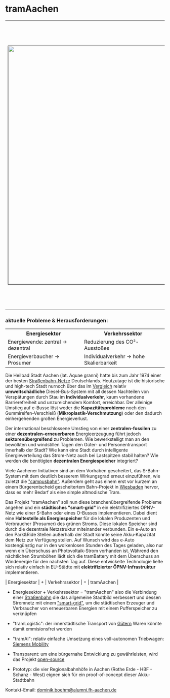 # tramAachen

<table>
	<th><img src="https://upload.wikimedia.org/wikipedia/commons/thumb/4/49/ASEAG_1006.JPG/1200px-ASEAG_1006.JPG" alt="" border=1  width=750></img>
	</th>
	<th><img src="https://upload.wikimedia.org/wikipedia/commons/thumb/9/90/Aachen-Elisenbrunnen-1910.jpg/440px-Aachen-Elisenbrunnen-1910.jpg" alt="" border=1 width=900 		</img>
	</th>
</table>
	
<h3>aktuelle Probleme & Herausforderungen:</h1>
<table>
	<tr>
		<th>Energiesektor</th>
		<th>Verkehrssektor</th>
	</tr>
	<tr>
		<td>Energiewende: zentral -> dezentral</td>
		<td>Reduzierung des CO²-Ausstoßes</td>
	</tr>
	<tr>
		<td>Energieverbaucher -> Prosumer</td>
		<td>Individualverkehr -> hohe Skalierbarkeit</td>
	</tr>
</table>
		

Die Heilbad Stadt Aachen (lat. Aquae granni) hatte bis zum Jahr 1974 einer der besten [Straßenbahn-Netze](https://de.m.wikipedia.org/wiki/Stra%C3%9Fenbahn_Aachen) Deutschlands. Heutzutage ist die historische und high-tech Stadt nurnoch über das im [Vergleich](https://www.vcd.org/themen/klimafreundliche-mobilitaet/verkehrsmittel-im-vergleich/) relativ **umweltschädliche** Diesel-Bus-System mit all dessen Nachteilen von Verspätungen durch Stau im **Individualverkehr**, kaum vorhandene Barrierefreiheit und unzureichendem Komfort, erreichbar. Der alleinige Umstieg auf e-Busse löst weder die **Kapazitätsprobleme** noch den Gummireifen-Verschleiß (**Mikroplastik-Verschmutzung**) oder den dadurch einhergehenden großen Energieverlust.

Der international beschlossene Umstieg von einer **zentralen-fossilen** zu einer **dezentralen-erneuerbaren** Energieerzeugung führt jedoch **sektorenübergreifend** zu Problemen. Wie bewerkstelligt man an den bewölkten und windstillen Tagen den Güter- und Personentransport innerhalb der Stadt? Wie kann eine Stadt durch intelligente Energieverteilung das Strom-Netz auch bei Lastspitzen stabil halten? Wie werden die benötigten **dezentralen Energiespeicher** integriert?

Viele Aachener Initiativen sind an dem Vorhaben gescheitert, das S-Bahn-System mit dem deutlich besserem Wirkungsgrad erneut einzuführen, wie zuletzt die ["campusbahn"](https://de.wikipedia.org/wiki/Campusbahn).
Außerdem geht aus einem erst vor kurzem an einem Bürgerentscheid gescheitertem Bahn-Projekt in [Wiesbaden](https://de.wikipedia.org/wiki/Citybahn_Wiesbaden) hervor, dass es mehr Bedarf als eine simple altmodische Tram.

Das Projekt "tramAachen" soll nun diese branchenübergreifende Probleme angehen und ein **städtisches "smart-grid"** in ein elektrifiziertes ÖPNV-Netz wie einer S-Bahn oder eines O-Busses implementieren. Dabei dient eine **Haltestelle als Energiespeicher** für die lokalen Produzenten und Verbraucher (Prosumer) des grünen Stroms. Diese lokalen Speicher sind durch die dezentrale Netzstruktur miteinander verbunden. Ein e-Auto an den Park&Ride Stellen außerhalb der Stadt könnte seine Akku-Kapazität dem Netz zur Verfügung stellen. Auf Wunsch wird das e-Auto kostengünstig nur in den wolkenlosen Stunden des Tages geladen, also nur wenn ein Überschuss an Photovoltaik-Strom vorhanden ist. Während den nächtlichen Strumböhen lädt sich die tramBattery mit dem Überschuss an Windenergie für den nächsten Tag auf.
Diese entwickelte Technologie ließe sich relativ einfach in EU-Städte mit **elektrifizierter ÖPNV-Infrastruktur** implementieren.

| Energiesektor | + | Verkehrssektor | = | tramAachen |

* Energiesektor + Verkehrssektor = "tramAachen" also die Verbindung einer [Straßenbahn](https://de.m.wikipedia.org/wiki/Stra%C3%9Fenbahn_Stra%C3%9Fburg) die das allgemeine Stadtbild verbessert und dessen Stromnetz mit einem ["smart-grid"](https://www.eon.de/de/eonerleben/smart-grid-so-funktioniert-das-intelligente-stromnetz.html), um die städtischen Erzeuger und Verbraucher von erneuerbaren Energien mit einem Pufferspeicher zu verknüpfen

* "tramLogistic": der innerstädtische Transport von [Gütern](https://www.avg.info/unternehmen/presse/pressemitteilungen/meldungen/entwicklung-einer-guetertram-neues-verbundprojekt-logiktram.html) Waren könnte damit emmisionsfrei werden

* "tramAI": relativ einfache Umsetzung eines voll-autonomen Triebwagen: [Siemens Mobility](https://www.mobility.siemens.com/global/de/portfolio/schiene/fahrzeuge/strassenbahnen/autonome-strassenbahn.html)

* Transparent: um eine bürgernahe Entwicklung zu gewährleisten, wird das Projekt [open-source](https://github.com/readme/featured/nasa-ingenuity-helicopter)

* Prototyp: die vier Regionalbahnhöfe in Aachen (Rothe Erde - HBF - Schanz - West) eignen sich für ein proof-of-concept dieser Akku-Stadtbahn

Kontakt-Email: dominik.boehm@alumni.fh-aachen.de
